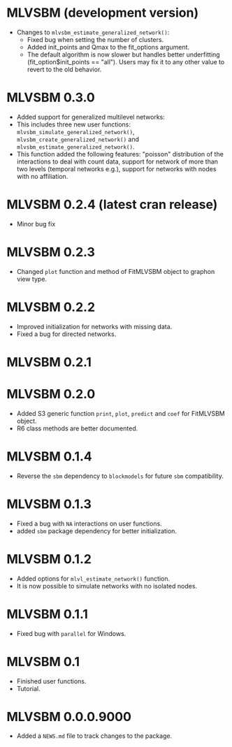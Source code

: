 # MLVSBM (development version)

* Changes to `mlvsbm_estimate_generalized_network()`:
  + Fixed bug when setting the number of clusters.
  + Added init_points and Qmax to the fit_options argument.
  + The default algorithm is now slower but handles better underfitting 
(fit_option$init_points == "all"). Users may fix it to any other value to revert to the old behavior.

# MLVSBM 0.3.0
* Added support for generalized multilevel networks:
* This includes three new user functions: `mlvsbm_simulate_generalized_network()`,
`mlvsbm_create_generalized_network()` and `mlvsbm_estimate_generalized_network()`.
* This function added the following features: "poisson" distribution of the 
interactions to deal with count data, support for network of more than two levels 
(temporal networks e.g.), support for networks with nodes with no affiliation.

# MLVSBM 0.2.4 (latest cran release)
* Minor bug fix

# MLVSBM 0.2.3
* Changed `plot` function and method of FitMLVSBM object to graphon view type.

# MLVSBM 0.2.2
* Improved initialization for networks with missing data.
* Fixed a bug for directed networks.

# MLVSBM 0.2.1

# MLVSBM 0.2.0
* Added S3 generic function `print`, `plot`, `predict` and 
`coef` for FitMLVSBM object.
* R6 class methods are better documented.

# MLVSBM 0.1.4
* Reverse the `sbm` dependency to `blockmodels` for future `sbm` compatibility.

# MLVSBM 0.1.3
* Fixed a bug with `NA` interactions on user functions.
* added `sbm` package dependency for better initialization.

# MLVSBM 0.1.2
* Added options for `mlvl_estimate_network()` function.
* It is now possible to simulate networks with no isolated nodes.

# MLVSBM 0.1.1
* Fixed bug with `parallel` for Windows.

# MLVSBM 0.1
* Finished user functions.
* Tutorial.

# MLVSBM 0.0.0.9000

* Added a `NEWS.md` file to track changes to the package.
